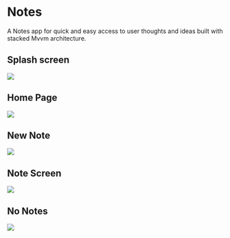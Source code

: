 # Notes

A  Notes app for quick and easy access to user thoughts and ideas built with stacked Mvvm architecture.


<h2> Splash screen</h2>
 
<img src="screenshots/Splash screen.png"></img>


<h2> Home Page </h2>
 
<img src="screenshots/home.png"></img>
 
   
<h2> New Note </h2>
 
<img src="screenshots/New Note.png"></img>
    
<h2> Note Screen </h2>
 
<img src="screenshots/Note screen.png"></img>
     
<h2> No Notes </h2>
 
<img src="screenshots/empty_notes.png"></img>
      





